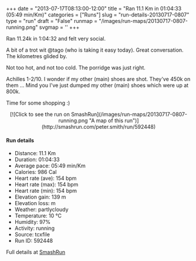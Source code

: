 +++
date = "2013-07-17T08:13:00-12:00"
title = "Ran 11.1 Km in 01:04:33 (05:49 min/Km)"
categories = ["Runs"]
slug = "run-details-20130717-0807"
type = "run"
draft = "False"
runmap = "/images/run-maps/20130717-0807-running.png"
svgmap = '<polyline points="0 56, 0 60, 1 60, 5 57, 10 51, 18 48, 23 50, 27 45, 31 45, 43 46, 46 47, 54 55, 60 56, 68 56, 78 54, 82 52, 89 52, 92 54, 97 51, 100 48, 98 44, 97 41, 98 44, 100 48, 97 51, 92 54, 90 53, 83 51, 77 55, 76 55, 67 57, 64 57, 63 57, 56 55, 52 52, 46 47, 44 46, 43 46, 31 45, 27 45, 24 49, 23 50, 18 48, 14 49, 10 52, 3 59">'
+++

Ran 11.24k in 1:04:32 and felt very social. 

A bit of a trot wit @tago (who is taking it easy today). Great conversation.  The kilometres glided by. 

Not too hot, and not too cold. The porridge was just right. 

Achilles 1-2/10. I wonder if my other (main) shoes are shot. They've 450k on them ... Mind you I've just dumped my other (main) shoes which were up at 800k. 

Time for some shopping :)



<!--more-->

<center>
[![Click to see the run on SmashRun](/images/run-maps/20130717-0807-running.png "A map of this run")](http://smashrun.com/peter.smith/run/592448)
</center>

#### Run details

* Distance: 11.1 Km
* Duration: 01:04:33
* Average pace: 05:49 min/Km
* Calories: 986 Cal
* Heart rate (ave): 154 bpm
* Heart rate (max): 154 bpm
* Heart rate (min): 154 bpm
* Elevation gain: 139 m
* Elevation loss:  m
* Weather: partlycloudy
* Temperature: 10 &deg;C
* Humidity: 97%
* Activity: running
* Source: tcxfile
* Run ID: 592448

Full details at [SmashRun](http://smashrun.com/peter.smith/run/592448)